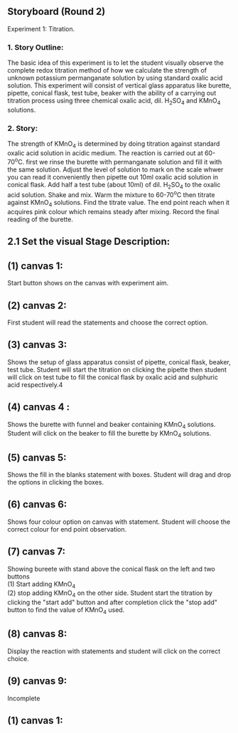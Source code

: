 ## Storyboard (Round 2)

Experiment 1: Titration.

### 1. Story Outline:

The basic idea of this experiment is to let the student visually observe the complete redox titration method of how we calculate the strength of unknown potassium permanganate solution by using standard oxalic acid solution. This experiment will consist of vertical glass apparatus like burette, pipette, conical flask, test tube, beaker with the ability of a carrying out titration process using three chemical oxalic acid, dil. H<sub>2</sub>SO<sub>4</sub> and KMnO<sub>4</sub> solutions. 
### 2. Story:

The strength of KMnO<sub>4</sub> is determined by doing titration against standard oxalic acid solution in acidic medium. The reaction is carried out at 60-70<sup>o</sup>C. first we rinse the burette with permanganate solution and fill it with the same solution. Adjust the level of solution to mark on the scale whwer you can read it conveniently then pipette out 10ml oxalic acid solution in conical flask. Add half a test tube (about 10ml) of dil. H<sub>2</sub>SO<sub>4</sub> to the oxalic acid solution. Shake and mix. Warm the mixture to 60-70<sup>o</sup>C then titrate against KMnO<sub>4</sub> solutions. Find the titrate value. The end point reach when it acquires pink colour which remains steady after mixing. Record the final reading of the burette.   

## 2.1 Set the visual Stage Description:

## (1) canvas 1:
Start button shows on the canvas with experiment aim.
## (2) canvas 2:
First student will read the statements and choose the correct option. 
## (3) canvas 3:
Shows the setup of glass apparatus consist of pipette, conical flask, beaker, test tube. Student will start the titration on clicking the pipette then student will click on test tube to fill the conical flask by oxalic acid and sulphuric acid respectively.4
## (4) canvas 4 :
 Shows the burette with funnel and beaker containing KMnO<sub>4</sub> solutions. Student will click on the beaker to fill the burette by  KMnO<sub>4</sub> solutions. 
## (5) canvas 5:
Shows the fill in the blanks statement with boxes. Student will drag and drop the options in clicking the boxes.
## (6) canvas 6:
Shows four colour option on canvas with statement. Student will choose the correct colour for end point observation.
## (7) canvas 7:
Showing bureete with stand above the conical flask on the left and two buttons<br>(1) Start adding  KMnO<sub>4</sub> <br>(2) stop adding  KMnO<sub>4</sub> on the other side. Student start the titration by clicking the "start add" button and after completion click the "stop add" button to find the value of  KMnO<sub>4</sub> used.   
## (8) canvas 8:
Display the reaction with statements and student will click on the correct choice.
## (9) canvas 9:
Incomplete 
## (1) canvas 1:
